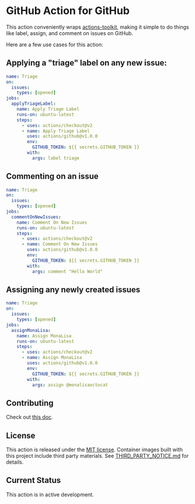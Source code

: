 # GitHub Action for GitHub

This action conveniently wraps [actions-toolkit](https://github.com/JasonEtco/actions-toolkit), making it simple to do things like label, assign, and comment on issues on GitHub.

Here are a few use cases for this action:

## Applying a "triage" label on any new issue:

```yml
name: Triage
on:
  issues:
    types: [opened]
jobs:
  applyTriageLabel:
    name: Apply Triage Label
    runs-on: ubuntu-latest
    steps:
      - uses: actions/checkout@v2
      - name: Apply Triage Label
        uses: actions/github@v1.0.0
        env:
          GITHUB_TOKEN: ${{ secrets.GITHUB_TOKEN }}
        with:
          args: label triage
```

## Commenting on an issue

```yml
name: Triage
on:
  issues:
    types: [opened]
jobs:
  commentOnNewIssues:
    name: Comment On New Issues
    runs-on: ubuntu-latest
    steps:
      - uses: actions/checkout@v2
      - name: Comment On New Issues
        uses: actions/github@v1.0.0
        env:
          GITHUB_TOKEN: ${{ secrets.GITHUB_TOKEN }}
        with:
          args: comment "Hello World"
```

## Assigning any newly created issues

```yml
name: Triage
on:
  issues:
    types: [opened]
jobs:
  assignMonaLisa:
    name: Assign MonaLisa
    runs-on: ubuntu-latest
    steps:
      - uses: actions/checkout@v2
      - name: Assign MonaLisa
        uses: actions/github@v1.0.0
        env:
          GITHUB_TOKEN: ${{ secrets.GITHUB_TOKEN }}
        with:
          args: assign @monalisaoctocat
```

## Contributing

Check out [this doc](CONTRIBUTING.md).

## License

This action is released under the [MIT license](LICENSE.md).
Container images built with this project include third party materials. See [THIRD_PARTY_NOTICE.md](THIRD_PARTY_NOTICE.md) for details.

## Current Status

This action is in active development.
